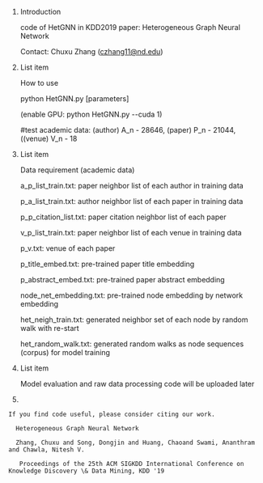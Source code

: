 1.  Introduction 

    code of HetGNN in KDD2019 paper: Heterogeneous Graph Neural Network 
    
    Contact: Chuxu Zhang (czhang11@nd.edu)

 2. List item

 

    How to use
    
    python HetGNN.py [parameters]
    
    (enable GPU: python HetGNN.py --cuda 1)
    
    #test academic data: (author) A_n - 28646, (paper) P_n - 21044, ((venue) V_n - 18

 

 3. List item

 

    Data requirement (academic data)
    
    a_p_list_train.txt: paper neighbor list of each author in training data
    
    p_a_list_train.txt: author neighbor list of each paper in training data
    
    p_p_citation_list.txt: paper citation neighbor list of each paper 
    
    v_p_list_train.txt: paper neighbor list of each venue in training data
    
    p_v.txt: venue of each paper
    
    p_title_embed.txt: pre-trained paper title embedding
    
    p_abstract_embed.txt: pre-trained paper abstract embedding
    
    node_net_embedding.txt: pre-trained node embedding by network embedding
    
    het_neigh_train.txt: generated neighbor set of each node by random walk with re-start 
    
    het_random_walk.txt: generated random walks as node sequences (corpus) for model training



 1. List item

     Model evaluation and raw data processing code will be uploaded later

 2. 

    If you find code useful, please consider citing our work.
        
      Heterogeneous Graph Neural Network 
        
      Zhang, Chuxu and Song, Dongjin and Huang, Chaoand Swami, Ananthram and Chawla, Nitesh V.
        
       Proceedings of the 25th ACM SIGKDD International Conference on Knowledge Discovery \& Data Mining, KDD '19
